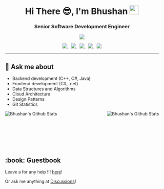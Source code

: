 <!-- <img width=100% src="https://capsule-render.vercel.app/api?type=waving&color=0891b2&height=100&section=header"/> -->
<h1 align="center">Hi There 😎, I'm Bhushan  <img src = "https://raw.githubusercontent.com/MartinHeinz/MartinHeinz/master/wave.gif" width = 30px> </h1>
<h3 align="center">Senior Software Development Engineer</h3>
<p align="center">
  <a href="https://git.io/typing-svg"><img src="https://readme-typing-svg.herokuapp.com/?lines=Senior+Software+Development+Engineer&font=Fira%20Code&center=true&width=500&height=45&color=blue&vCenter=true&size=22&pause=1000"></a>
</p>
<!-- https://www.linkedin.com/in/bhushanrane1992/ -->
<p align="center">
 <a href = "https://github.com/BhushanDS" target="_blank"> <img src = "http://img.shields.io/badge/-Github-black?style=for-the-badge&logo=github"> </a> &nbsp;
 <a href = "https://www.linkedin.com/in/bhushanrane1992/" target="_blank"> <img src = "https://img.shields.io/badge/-LinkedIn-blue?style=for-the-badge&logo=Linkedin&logoColor=white"> </a> &nbsp;
 <a href = "https://www.scaler.com/academy/profile/65c8c55a9d34/" target="_blank"> <img src = "https://img.shields.io/badge/-Scaler-2EC866?style=for-the-badge&logo=Scaler&logoColor=white"> </a> &nbsp;
 <a href = "https://medium.com/@bhushanrane1992" target="_blank"> <img src = "https://img.shields.io/badge/-Medium-FFFF?style=for-the-badge&logo=Medium&logoColor=white"> </a> &nbsp;
 <a href = "mailto:bhushanrane1992@gmail.com" target="_blank"> <img src = "https://img.shields.io/badge/-Gmail-d14836?style=for-the-badge&logo=Gmail&logoColor=white"> </a>
</p>
<hr>

## 💬 Ask me about
- Backend development (C++, C#, Java)
- Frontend development (C#, .net)
- Data Structures and Algorithms
- Cloud Architecture
- Design Patterns
- Git Statistics
 
<p align="left"><img align="left" src="https://github-readme-stats.vercel.app/api?username=BhushanDS&include_all_commits=true&count_private=true&show_icons=true&line_height=20&title_color=EC7063&icon_color=D4AC0D&text_color=D3D3D3&bg_color=0,000000,AEB6BF" alt="Bhushan's Github Stats"> </p>

<p align="right"> <img align="right" src="https://github-readme-stats.vercel.app/api/top-langs/?username=BhushanDS&include_all_commits=true&count_private=true&show_icons=true&line_height=20&title_color=EC7063&icon_color=2234AE&text_color=D3D3D3&bg_color=0,000000,AEB6BF" alt="Bhushan's Github Stats"> </p>

<br/><br/>
<br/>
<br/>
<br/>
<br/>
<br/>


<h2>:book: Guestbook</h2>
<p>Leave a for any help !!! <a href="https://github.com/BhushanDS/BhushanDS/issues/new?template=guestbook-entry.md">here</a>!</p>
<p>Or ask me anything at <a href="https://github.com/BhushanDS/BhushanDS/discussions/new/choose">Discussions</a>!</p>


